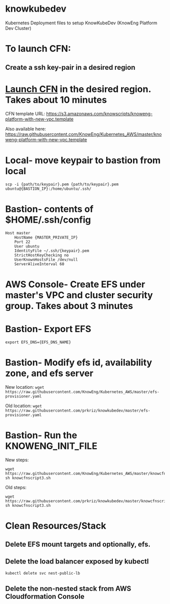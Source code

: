 # knowkubedev
Kubernetes Deployment files to setup KnowKubeDev (KnowEng Platform Dev Cluster)

# To launch CFN:

## Create a ssh key-pair in a desired region
# [Launch CFN](https://us-west-2.console.aws.amazon.com/cloudformation/home?region=us-west-1#/stacks/new?stackName=KnowEnG-Platform&templateURL=https://s3.amazonaws.com/knowscripts/knoweng-platform-with-new-vpc.template) in the desired region. Takes about 10 minutes

CFN template URL: https://s3.amazonaws.com/knowscripts/knoweng-platform-with-new-vpc.template

Also available here: https://raw.githubusercontent.com/KnowEng/Kubernetes_AWS/master/knoweng-platform-with-new-vpc.template

# Local- move keypair to bastion from local
`scp -i {path/to/keypair}.pem {path/to/keypair}.pem ubuntu@{BASTION_IP}:/home/ubuntu/.ssh/`

# Bastion- contents of $HOME/.ssh/config
```
Host master
    HostName {MASTER_PRIVATE_IP}
    Port 22
    User ubuntu
    IdentityFile ~/.ssh/{keypair}.pem
    StrictHostKeyChecking no
    UserKnownHostsFile /dev/null
    ServerAliveInterval 60
```

# AWS Console- Create EFS under master's VPC and cluster security group. Takes about 3 minutes

# Bastion- Export EFS
`export EFS_DNS={EFS_DNS_NAME}`

# Bastion- Modify efs id, availability zone, and efs server
New location:
`wget https://raw.githubusercontent.com/KnowEng/Kubernetes_AWS/master/efs-provisioner.yaml`

Old location:
`wget https://raw.githubusercontent.com/prkriz/knowkubedev/master/efs-provisioner.yaml`

# Bastion- Run the KNOWENG_INIT_FILE
New steps:
```
wget https://raw.githubusercontent.com/KnowEng/Kubernetes_AWS/master/knowcfnscript3.sh
sh knowcfnscript3.sh
```

Old steps:
```
wget https://raw.githubusercontent.com/prkriz/knowkubedev/master/knowcfnscript3.sh
sh knowcfnscript3.sh
```

# Clean Resources/Stack
## Delete EFS mount targets and optionally, efs.
## Delete the load balancer exposed by kubectl
`kubectl delete svc nest-public-lb`
## Delete the non-nested stack from AWS Cloudformation Console
